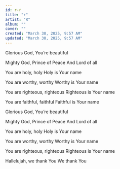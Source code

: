 ```yaml
---
id: r-r
title: "r"
artist: "R"
album: ""
cover: ""
created: "March 30, 2025, 9:57 AM"
updated: "March 30, 2025, 9:57 AM"
---
```


Glorious God,
You’re beautiful

Mighty God, Prince of Peace
And Lord of all

You are holy, holy
Holy is Your name

You are worthy, worthy
Worthy is Your name

You are righteous, righteous
Righteous is Your name

You are faithful, faithful
Faithful is Your name

Glorious God,
You’re beautiful

Mighty God, Prince of Peace
And Lord of all

You are holy, holy
Holy is Your name

You are worthy, worthy
Worthy is Your name

You are righteous, righteous
Righteous is Your name

Hallelujah, we thank You
We thank You
